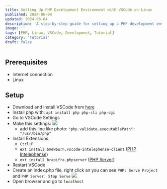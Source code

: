 ```yaml
---
title: Setting Up PHP Development Environment with VSCode on Linux
published: 2024-06-04
updated: 2024-06-04
description: 'A step-by-step guide for setting up a PHP development environment using Visual Studio Code on Linux systems'
image: ''
tags: [PHP, Linux, VSCode, Development, Tutorial]
category: 'Tutorial'
draft: false
---
```


## Prerequisites

- Internet connection
- Linux

## Setup

- Download and install VSCode from [here](https://code.visualstudio.com/download)
- Install php with: `apt install php php-cli php-cgi`
- Go to VSCode Settings
- Make this settings:
    ![](https://i.ibb.co/tZQc3rt/image.png)
    - add this line like photo: `"php.validate.executablePath": "/usr/bin/php"`
- Install Extensions:
    - `Ctrl+P`
    - `ext install bmewburn.vscode-intelephense-client` ([PHP Intelephense](https://marketplace.visualstudio.com/items?itemName=bmewburn.vscode-intelephense-client))
    - `ext install brapifra.phpserver` ([PHP Server](https://marketplace.visualstudio.com/items?itemName=brapifra.phpserver))
- Restart VSCode
- Create an index.php file, right click an you can see `PHP: Serve Project` and `PHP Server: Stop Serve`
    ![](https://i.ibb.co/9h0V228/image.png)
- Open browser and go to `localhost`
